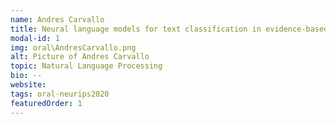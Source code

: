 ```yaml
---
name: Andres Carvallo
title: Neural language models for text classification in evidence-based medicine
modal-id: 1
img: oral\AndresCarvallo.png
alt: Picture of Andres Carvallo
topic: Natural Language Processing
bio: --
website:
tags: oral-neurips2020
featuredOrder: 1
---
```

